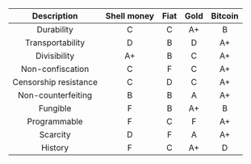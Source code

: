 | Description           | Shell money   | Fiat          | Gold          | Bitcoin       |
|:---------------------:|:-------------:|:-------------:|:-------------:|:-------------:|
| Durability            | C             | C             | A+            | B             |
| Transportability      | D             | B             | D             | A+            |
| Divisibility          | A+            | B             | C             | A+            |
| Non-confiscation      | C             | F             | C             | A+            |
| Censorship resistance | C             | D             | C             | A+            |
| Non-counterfeiting    | B             | B             | A             | A+            |
| Fungible              | F             | B             | A+            | B             |
| Programmable          | F             | C             | F             | A+            |
| Scarcity              | D             | F             | A             | A+            |
| History               | F             | C             | A+            | D             |  
